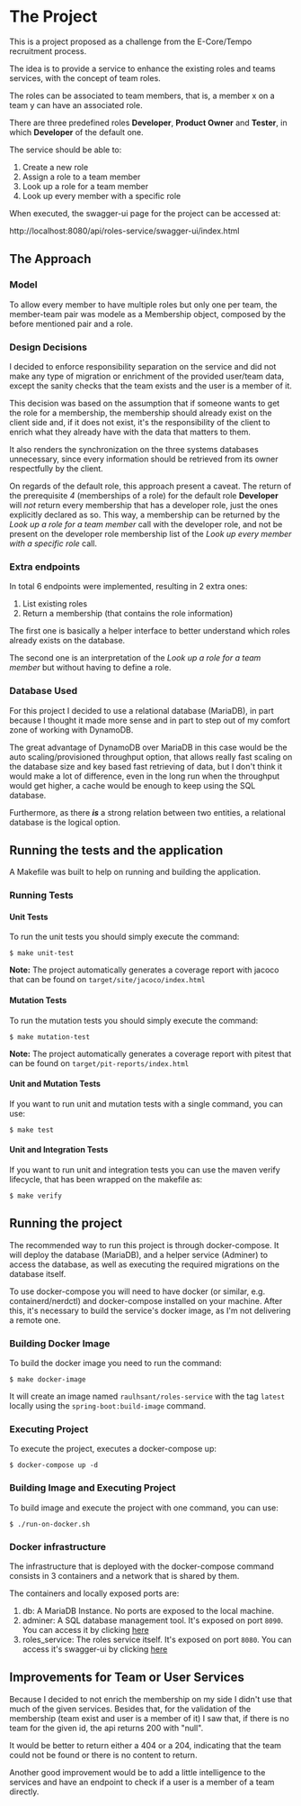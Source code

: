# The Project

This is a project proposed as a challenge from the E-Core/Tempo recruitment process.

The idea is to provide a service to enhance the existing roles and teams services, with the concept of team roles.

The roles can be associated to team members, that is, a member x on a team y can have an associated role.  

There are three predefined roles **Developer**, **Product Owner** and **Tester**, in which **Developer** of the 
default one.

The service should be able to:
  1. Create a new role
  2. Assign a role to a team member
  3. Look up a role for a team member
  4. Look up every member with a specific role

When executed, the swagger-ui page for the project can be accessed at:

http://localhost:8080/api/roles-service/swagger-ui/index.html

## The Approach

### Model
To allow every member to have multiple roles but only one per team, the member-team pair was modele as a Membership object, composed by the before mentioned pair and a role.

### Design Decisions

I decided to enforce responsibility separation on the service and did not 
make any type of migration or enrichment of the provided user/team data, except the sanity checks 
that the team exists and the user is a member of it.

This decision was based on the assumption that if someone wants to get the role for a membership, the membership
should already exist on the client side and, if it does not exist, it's the responsibility of the client to enrich 
what they already have with the data that matters to them.

It also renders the synchronization on the three systems databases unnecessary, since every information should be 
retrieved from its owner respectfully by the client.

On regards of the default role, this approach present a caveat. The return of the prerequisite *4* (memberships of 
a role) for the default role **Developer** will *not* return every membership that has a developer role, just the 
ones explicitly declared as so. This way, a membership can be returned by the *Look up a role for a team member* 
call with the developer role, and not be present on the developer role membership list of the *Look up every member 
with a specific role* call.

### Extra endpoints

In total 6 endpoints were implemented, resulting in 2 extra ones:

1. List existing roles
2. Return a membership (that contains the role information)

The first one is basically a helper interface to better understand which roles already exists on the database.

The second one is an interpretation of the *Look up a role for a team member* but without having to define a role.


### Database Used

For this project I decided to use a relational database (MariaDB), in part because I thought it made more sense and in 
part to step out of my comfort zone of working with DynamoDB. 

The great advantage of DynamoDB over MariaDB in this case would be the auto scaling/provisioned throughput option, 
that allows really fast scaling on the database size and key based fast retrieving of data,
but I don't think it would make a lot of difference, even in the long run when the throughput would get higher, a cache would be enough to keep using the SQL 
database.

Furthermore, as there _**is**_ a strong relation between two entities, a relational database is the logical option.  

## Running the tests and the application

A Makefile was built to help on running and building the application.

### Running Tests

#### Unit Tests

To run the unit tests you should simply execute the command:

``` shell script
$ make unit-test
```

**Note:** The project automatically generates a coverage report with jacoco that can be found on `target/site/jacoco/index.html`

#### Mutation Tests

To run the mutation tests you should simply execute the command:

``` shell script
$ make mutation-test
```

**Note:** The project automatically generates a coverage report with pitest that can be found on 
`target/pit-reports/index.html`


#### Unit and Mutation Tests

If you want to run unit and mutation tests with a single command, you can use:

``` shell script
$ make test
```

#### Unit and Integration Tests

If you want to run unit and integration tests you can use the maven verify lifecycle, that has been wrapped on the 
makefile as:

``` shell script
$ make verify
```

## Running the project

The recommended way to run this project is through docker-compose.
It will deploy the database (MariaDB), and a helper service (Adminer) to access the database, as well as executing 
the required migrations on the database itself.

To use docker-compose you will need to have docker (or similar, e.g. containerd/nerdctl) and docker-compose 
installed on your machine. After this, it's necessary to build the service's docker image, as I'm not delivering a 
remote one.

### Building Docker Image

To build the docker image you need to run the command:

``` shell script
$ make docker-image
```

It will create an image named `raulhsant/roles-service` with the tag `latest` locally using the 
`spring-boot:build-image` command.

### Executing Project

To execute the project, executes a docker-compose up:

``` shell script
$ docker-compose up -d
```

### Building Image and Executing Project

To build image and execute the project with one command, you can use:

``` shell script
$ ./run-on-docker.sh
```

### Docker infrastructure

The infrastructure that is deployed with the docker-compose command consists in 3 containers and a network that is 
shared by them.

The containers and locally exposed ports are:

1. db: A MariaDB Instance. No ports are exposed to the local machine.
2. adminer: A SQL database management tool. It's exposed on port `8090`. You can access it by clicking 
   [here](http://localhost:8090)
3. roles_service: The roles service itself. It's exposed on port `8080`. You can access it's swagger-ui by clicking
   [here](http://localhost:8080/api/roles-service/swagger-ui/index.html)


## Improvements for Team or User Services

Because I decided to not enrich the membership on my side I didn't use that much of the given services. 
Besides that, for the validation of the membership (team exist and user is a member of it) I saw that, if there is 
no team for the given id, the api returns 200 with "null".

It would be better to return either a 404 or a 204, indicating that the team could not be found or there is no 
content to return.

Another good improvement would be to add a little intelligence to the services and have an endpoint to check if a 
user is a member of a team directly.
